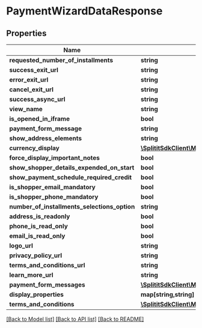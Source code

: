 # PaymentWizardDataResponse

## Properties
Name | Type | Description | Notes
------------ | ------------- | ------------- | -------------
**requested_number_of_installments** | **string** |  | [optional] 
**success_exit_url** | **string** |  | [optional] 
**error_exit_url** | **string** |  | [optional] 
**cancel_exit_url** | **string** |  | [optional] 
**success_async_url** | **string** |  | [optional] 
**view_name** | **string** |  | [optional] 
**is_opened_in_iframe** | **bool** |  | 
**payment_form_message** | **string** |  | [optional] 
**show_address_elements** | **string** |  | [optional] 
**currency_display** | [**\SplititSdkClient\Model\Currency**](Currency.md) |  | [optional] 
**force_display_important_notes** | **bool** |  | 
**show_shopper_details_expended_on_start** | **bool** |  | 
**show_payment_schedule_required_credit** | **bool** |  | 
**is_shopper_email_mandatory** | **bool** |  | 
**is_shopper_phone_mandatory** | **bool** |  | 
**number_of_installments_selections_option** | **string** |  | [optional] 
**address_is_readonly** | **bool** |  | 
**phone_is_read_only** | **bool** |  | 
**email_is_read_only** | **bool** |  | 
**logo_url** | **string** |  | [optional] 
**privacy_policy_url** | **string** |  | [optional] 
**terms_and_conditions_url** | **string** |  | [optional] 
**learn_more_url** | **string** |  | [optional] 
**payment_form_messages** | [**\SplititSdkClient\Model\PaymentFormMessage[]**](PaymentFormMessage.md) |  | [optional] 
**display_properties** | **map[string,string]** |  | [optional] 
**terms_and_conditions** | [**\SplititSdkClient\Model\TermsAndConditions**](TermsAndConditions.md) |  | [optional] 

[[Back to Model list]](../README.md#documentation-for-models) [[Back to API list]](../README.md#documentation-for-api-endpoints) [[Back to README]](../README.md)


